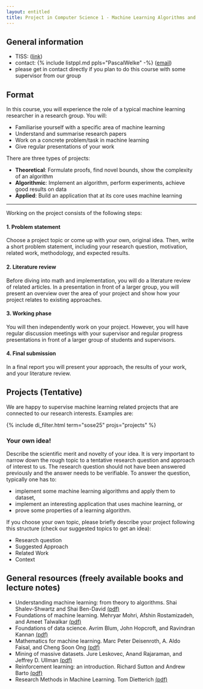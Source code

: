 ```yaml
---
layout: entitled
title: Project in Computer Science 1 - Machine Learning Algorithms and Applications
---
```

## General information

- TISS: ([link](https://tiss.tuwien.ac.at/course/courseDetails.xhtml?courseNr=194145))
- contact: {% include listppl.md ppls="PascalWelke" -%} ([email](mailto:pascal.welke@tuwien.ac.at))
- please get in contact directly if you plan to do this course with some supervisor from our group

## Format

In this course, you will experience the role of a typical machine learning researcher in a research group.
You will:
* Familiarise yourself with a specific area of machine learning
* Understand and summarise research papers
* Work on a concrete problem/task in machine learning
* Give regular presentations of your work

There are three types of projects:
* **Theoretical**: Formulate proofs, find novel bounds, show the complexity of an algorithm
* **Algorithmic**: Implement an algorithm, perform experiments, achieve good results on data
* **Applied**: Build an application that at its core uses machine learning

---

Working on the project consists of the following steps:

#### 1. Problem statement

Choose a project topic or come up with your own, original idea. Then, write a short problem statement, including your research question, motivation, related work, methodology, and expected results.

#### 2. Literature review

Before diving into math and implementation, you will do a literature review of related articles. In a presentation in front of a larger group, you will present an overview over the area of your project and show how your project relates to existing approaches.

#### 3. Working phase

You will then independently work on your project. However, you will have regular discussion meetings with your supervisor and regular progress presentations in front of a larger group of students and supervisors.

#### 4. Final submission

In a final report you will present your approach, the results of your work, and your literature review.


## Projects (Tentative)

We are happy to supervise machine learning related projects that are connected to our research interests. Examples are:

{% include di_filter.html term="sose25" projs="projects" %}


### Your own idea!

Describe the scientific merit and novelty of your idea. It is very important to narrow down the rough topic to a tentative research question and approach of interest to us. The research question should not have been answered previously and the answer needs to be verifiable. To answer the question, typically one has to:

* implement some machine learning algorithms and apply them to dataset,
* implement an interesting application that uses machine learning, or
* prove some properties of a learning algorithm.


If you choose your own topic, please briefly describe your project following this structure (check our suggested topics to get an idea):

* Research question
* Suggested Approach
* Related Work
* Context


## General resources (freely available books and lecture notes)

- Understanding machine learning: from theory to algorithms. Shai Shalev-Shwartz and Shai Ben-David [(pdf)](https://www.cs.huji.ac.il/~shais/UnderstandingMachineLearning/copy.html)
- Foundations of machine learning. Mehryar Mohri, Afshin Rostamizadeh, and Ameet Talwalkar [(pdf)](https://cs.nyu.edu/~mohri/mlbook/)
- Foundations of data science. Avrim Blum, John Hopcroft, and Ravindran Kannan [(pdf)](https://www.cs.cornell.edu/jeh/book.pdf)
- Mathematics for machine learning. Marc Peter Deisenroth, A. Aldo Faisal, and Cheng Soon Ong [(pdf)](https://mml-book.github.io/)
- Mining of massive datasets. Jure Leskovec, Anand Rajaraman, and Jeffrey D. Ullman [(pdf)](http://infolab.stanford.edu/~ullman/mmds/book0n.pdf)
- Reinforcement learning: an introduction. Richard Sutton and Andrew Barto [(pdf)](http://incompleteideas.net/book/the-book.html)
- Research Methods in Machine Learning. Tom Dietterich [(pdf)](http://web.engr.oregonstate.edu/~tgd/talks/new-in-ml-2019.pdf)

